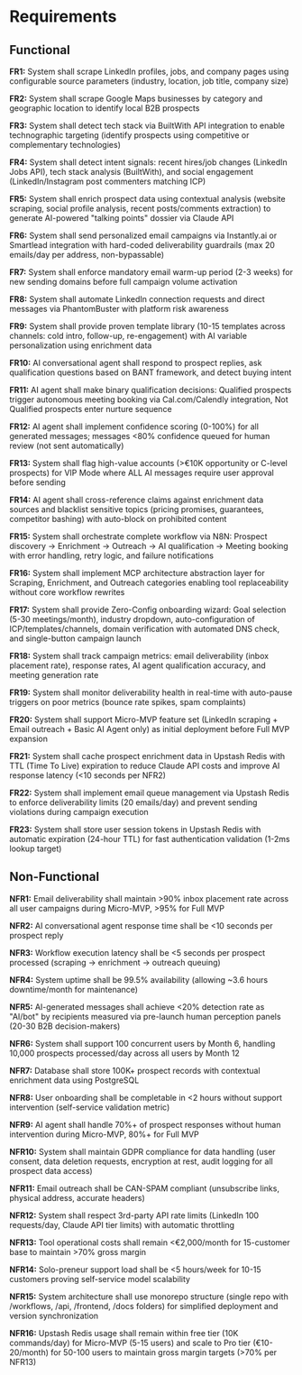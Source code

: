 # Requirements

## Functional

**FR1:** System shall scrape LinkedIn profiles, jobs, and company pages using configurable source parameters (industry, location, job title, company size)

**FR2:** System shall scrape Google Maps businesses by category and geographic location to identify local B2B prospects

**FR3:** System shall detect tech stack via BuiltWith API integration to enable technographic targeting (identify prospects using competitive or complementary technologies)

**FR4:** System shall detect intent signals: recent hires/job changes (LinkedIn Jobs API), tech stack analysis (BuiltWith), and social engagement (LinkedIn/Instagram post commenters matching ICP)

**FR5:** System shall enrich prospect data using contextual analysis (website scraping, social profile analysis, recent posts/comments extraction) to generate AI-powered "talking points" dossier via Claude API

**FR6:** System shall send personalized email campaigns via Instantly.ai or Smartlead integration with hard-coded deliverability guardrails (max 20 emails/day per address, non-bypassable)

**FR7:** System shall enforce mandatory email warm-up period (2-3 weeks) for new sending domains before full campaign volume activation

**FR8:** System shall automate LinkedIn connection requests and direct messages via PhantomBuster with platform risk awareness

**FR9:** System shall provide proven template library (10-15 templates across channels: cold intro, follow-up, re-engagement) with AI variable personalization using enrichment data

**FR10:** AI conversational agent shall respond to prospect replies, ask qualification questions based on BANT framework, and detect buying intent

**FR11:** AI agent shall make binary qualification decisions: Qualified prospects trigger autonomous meeting booking via Cal.com/Calendly integration, Not Qualified prospects enter nurture sequence

**FR12:** AI agent shall implement confidence scoring (0-100%) for all generated messages; messages <80% confidence queued for human review (not sent automatically)

**FR13:** System shall flag high-value accounts (>€10K opportunity or C-level prospects) for VIP Mode where ALL AI messages require user approval before sending

**FR14:** AI agent shall cross-reference claims against enrichment data sources and blacklist sensitive topics (pricing promises, guarantees, competitor bashing) with auto-block on prohibited content

**FR15:** System shall orchestrate complete workflow via N8N: Prospect discovery → Enrichment → Outreach → AI qualification → Meeting booking with error handling, retry logic, and failure notifications

**FR16:** System shall implement MCP architecture abstraction layer for Scraping, Enrichment, and Outreach categories enabling tool replaceability without core workflow rewrites

**FR17:** System shall provide Zero-Config onboarding wizard: Goal selection (5-30 meetings/month), industry dropdown, auto-configuration of ICP/templates/channels, domain verification with automated DNS check, and single-button campaign launch

**FR18:** System shall track campaign metrics: email deliverability (inbox placement rate), response rates, AI agent qualification accuracy, and meeting generation rate

**FR19:** System shall monitor deliverability health in real-time with auto-pause triggers on poor metrics (bounce rate spikes, spam complaints)

**FR20:** System shall support Micro-MVP feature set (LinkedIn scraping + Email outreach + Basic AI Agent only) as initial deployment before Full MVP expansion

**FR21:** System shall cache prospect enrichment data in Upstash Redis with TTL (Time To Live) expiration to reduce Claude API costs and improve AI response latency (<10 seconds per NFR2)

**FR22:** System shall implement email queue management via Upstash Redis to enforce deliverability limits (20 emails/day) and prevent sending violations during campaign execution

**FR23:** System shall store user session tokens in Upstash Redis with automatic expiration (24-hour TTL) for fast authentication validation (1-2ms lookup target)

## Non-Functional

**NFR1:** Email deliverability shall maintain >90% inbox placement rate across all user campaigns during Micro-MVP, >95% for Full MVP

**NFR2:** AI conversational agent response time shall be <10 seconds per prospect reply

**NFR3:** Workflow execution latency shall be <5 seconds per prospect processed (scraping → enrichment → outreach queuing)

**NFR4:** System uptime shall be 99.5% availability (allowing ~3.6 hours downtime/month for maintenance)

**NFR5:** AI-generated messages shall achieve <20% detection rate as "AI/bot" by recipients measured via pre-launch human perception panels (20-30 B2B decision-makers)

**NFR6:** System shall support 100 concurrent users by Month 6, handling 10,000 prospects processed/day across all users by Month 12

**NFR7:** Database shall store 100K+ prospect records with contextual enrichment data using PostgreSQL

**NFR8:** User onboarding shall be completable in <2 hours without support intervention (self-service validation metric)

**NFR9:** AI agent shall handle 70%+ of prospect responses without human intervention during Micro-MVP, 80%+ for Full MVP

**NFR10:** System shall maintain GDPR compliance for data handling (user consent, data deletion requests, encryption at rest, audit logging for all prospect data access)

**NFR11:** Email outreach shall be CAN-SPAM compliant (unsubscribe links, physical address, accurate headers)

**NFR12:** System shall respect 3rd-party API rate limits (LinkedIn 100 requests/day, Claude API tier limits) with automatic throttling

**NFR13:** Tool operational costs shall remain <€2,000/month for 15-customer base to maintain >70% gross margin

**NFR14:** Solo-preneur support load shall be <5 hours/week for 10-15 customers proving self-service model scalability

**NFR15:** System architecture shall use monorepo structure (single repo with /workflows, /api, /frontend, /docs folders) for simplified deployment and version synchronization

**NFR16:** Upstash Redis usage shall remain within free tier (10K commands/day) for Micro-MVP (5-15 users) and scale to Pro tier (€10-20/month) for 50-100 users to maintain gross margin targets (>70% per NFR13)
